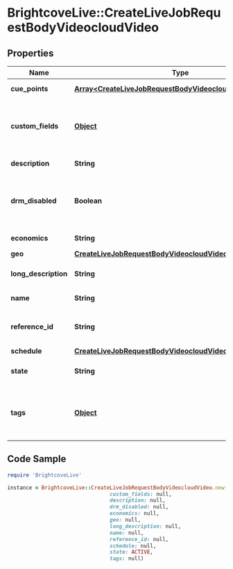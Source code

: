 # BrightcoveLive::CreateLiveJobRequestBodyVideocloudVideo

## Properties

Name | Type | Description | Notes
------------ | ------------- | ------------- | -------------
**cue_points** | [**Array&lt;CreateLiveJobRequestBodyVideocloudVideoCuePoint&gt;**](CreateLiveJobRequestBodyVideocloudVideoCuePoint.md) | Array of cuepoint objects | [optional] 
**custom_fields** | [**Object**](.md) | An object whose properties are &#x60;fieldname&#x60;:&#x60;value&#x60; pairs - be sure to the *internal* name of the field | [optional] 
**description** | **String** | Video short description | [optional] 
**drm_disabled** | **Boolean** | Use to disable DRM packaging for this video - applies only to DRM-enabled accounts | [optional] 
**economics** | **String** | whether the video supports ads | [optional] 
**geo** | [**CreateLiveJobRequestBodyVideocloudVideoGeo**](CreateLiveJobRequestBodyVideocloudVideoGeo.md) |  | [optional] 
**long_description** | **String** | A longer description of the video | [optional] 
**name** | **String** | Title of the video clip | 
**reference_id** | **String** | Reference id for the clip - must be unique within the account | [optional] 
**schedule** | [**CreateLiveJobRequestBodyVideocloudVideoSchedule**](CreateLiveJobRequestBodyVideocloudVideoSchedule.md) |  | [optional] 
**state** | **String** | Whether the video should be active or inactive | [optional] 
**tags** | [**Object**](.md) | Array of tags for the video - note that  tags are string that may not contain a comma | [optional] 

## Code Sample

```ruby
require 'BrightcoveLive'

instance = BrightcoveLive::CreateLiveJobRequestBodyVideocloudVideo.new(cue_points: null,
                                 custom_fields: null,
                                 description: null,
                                 drm_disabled: null,
                                 economics: null,
                                 geo: null,
                                 long_description: null,
                                 name: null,
                                 reference_id: null,
                                 schedule: null,
                                 state: ACTIVE,
                                 tags: null)
```


